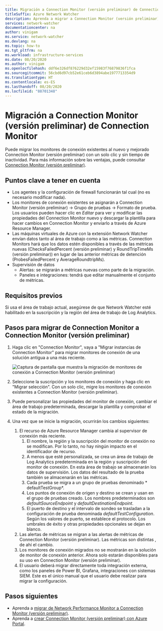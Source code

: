 ```yaml
---
title: Migración a Connection Monitor (versión preliminar) de Connection Monitor
titleSuffix: Azure Network Watcher
description: Aprenda a migrar a Connection Monitor (versión preliminar) de Connection Monitor.
services: network-watcher
documentationcenter: na
author: vinigam
ms.service: network-watcher
ms.devlang: na
ms.topic: how-to
ms.tgt_pltfrm: na
ms.workload: infrastructure-services
ms.date: 08/20/2020
ms.author: vinigam
ms.openlocfilehash: ddf6e326df876229d32ef15983f76879836f1fca
ms.sourcegitcommit: 56cbd6d97cb52e61ceb6d3894abe1977713354d9
ms.translationtype: HT
ms.contentlocale: es-ES
ms.lasthandoff: 08/20/2020
ms.locfileid: "88701348"
---
```

# <a name="migrate-to-connection-monitor-preview-from-connection-monitor"></a>Migración a Connection Monitor (versión preliminar) de Connection Monitor

Puede migrar los monitores de conexión existentes al nuevo y mejorado Connection Monitor (versión preliminar) con un solo clic y sin tiempo de inactividad. Para más información sobre las ventajas, puede consultar [Connection Monitor (versión preliminar)](https://docs.microsoft.com/azure/network-watcher/connection-monitor-preview).

## <a name="key-points-to-note"></a>Puntos clave a tener en cuenta

* Los agentes y la configuración de firewall funcionarán tal cual (no es necesario modificar nada). 
* Los monitores de conexión existentes se asignarán a Connection Monitor (versión preliminar) -> Grupo de pruebas -> Formato de prueba. Los usuarios pueden hacer clic en *Editar* para ver y modificar las propiedades del Connection Monitor nuevo y descargar la plantilla para hacer cambios en Connection Monitor y enviarlo a través de Azure Resource Manager. 
* Las máquinas virtuales de Azure con la extensión Network Watcher envían datos tanto al área de trabajo como a las métricas. Connection Monitors hará que los datos estén disponibles a través de las métricas nuevas (ChecksFailedPercent (versión preliminar) y RoundTripTimeMs (versión preliminar)) en lugar de las anterior métricas de detención (ProbesFailedPercent y AverageRoundtripMs). 
* Supervisión de datos
    * Alertas: se migrarán a métricas nuevas como parte de la migración.
    * Paneles e integraciones: tendrá que editar manualmente el conjunto de métricas. 
    
## <a name="prerequisites"></a>Requisitos previos

Si usa el área de trabajo actual, asegúrese de que Network Watcher esté habilitado en la suscripción y la región del área de trabajo de Log Analytics. 

## <a name="steps-to-migrate-from-connection-monitor-to-connection-monitor-preview"></a>Pasos para migrar de Connection Monitor a Connection Monitor (versión preliminar)

1. Haga clic en "Connection Monitor", vaya a "Migrar instancias de Connection Monitor" para migrar monitores de conexión de una solución antigua a una más reciente.

    ![Captura de pantalla que muestra la migración de monitores de conexión a Connection Monitor (versión preliminar)](./media/connection-monitor-2-preview/migrate-cm-to-cm-preview.png)
    
1. Seleccione la suscripción y los monitores de conexión y haga clic en "Migrar selección". Con un solo clic, migre los monitores de conexión existentes a Connection Monitor (versión preliminar). 
1. Puede personalizar las propiedades del monitor de conexión, cambiar el área de trabajo predeterminada, descargar la plantilla y comprobar el estado de la migración. 
1. Una vez que se inicie la migración, ocurrirán los cambios siguientes: 
    1. El recurso de Azure Resource Manager cambia al supervisor de conexión más reciente.
        1. El nombre, la región y la suscripción del monitor de conexión no se modifican. Por lo tanto, no hay ningún impacto en el identificador de recurso.
        1. A menos que esté personalizada, se crea un área de trabajo de Log Analytics predeterminada en la región y suscripción del monitor de conexión. En esta área de trabajo se almacenarán los datos de supervisión. Los datos del resultado de la prueba también se almacenarán en las métricas.
        1. Cada prueba se migra a un grupo de pruebas denominado * defaultTestGroup*.
        1.  Los puntos de conexión de origen y destino se crean y usan en el grupo de pruebas creado. Los nombres predeterminados son *defaultSourceEndpoint* y *defaultDestinationEndpoint*.
        1. El puerto de destino y el intervalo de sondeo se trasladan a la configuración de prueba denominada *defaultTestConfiguration*. Según los valores de puerto, se establece el protocolo. Los umbrales de éxito y otras propiedades opcionales se dejan en blanco.
    1. Las alertas de métricas se migran a las alertas de métricas de Connection Monitor (versión preliminar). Las métricas son distintas <link to metric section in the doc>, de ahí el cambio.
    1. Los monitores de conexión migrados no se mostrarán en la solución de monitor de conexión anterior. Ahora solo estarán disponibles para su uso en Connection Monitor (versión preliminar).
    1. El usuario deberá migrar directamente toda integración externa, como los paneles de Power BI, Grafana, integraciones con sistemas SIEM. Este es el único manual que el usuario debe realizar para migrar la configuración.

## <a name="next-steps"></a>Pasos siguientes

* Aprenda a [migrar de Network Performance Monitor a Connection Monitor (versión preliminar)](migrate-to-connection-monitor-preview-from-network-performance-monitor.md).
* Aprenda a [crear Connection Monitor (versión preliminar) con Azure Portal](https://docs.microsoft.com/azure/network-watcher/connection-monitor-preview-create-using-portal).
